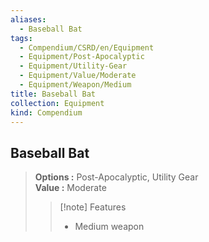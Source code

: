 ```yaml
---
aliases:
  - Baseball Bat
tags:
  - Compendium/CSRD/en/Equipment
  - Equipment/Post-Apocalyptic
  - Equipment/Utility-Gear
  - Equipment/Value/Moderate
  - Equipment/Weapon/Medium
title: Baseball Bat
collection: Equipment
kind: Compendium
---
```

## Baseball Bat  
  
>  
> **Options :** Post-Apocalyptic, Utility Gear  
> **Value :** Moderate  
>>[!note] Features  
>> - Medium weapon